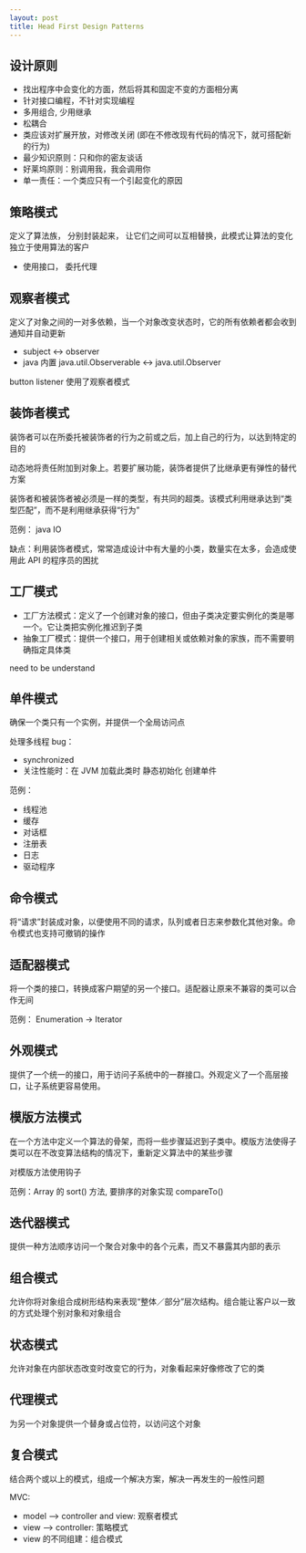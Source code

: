 ```yaml
---
layout: post
title: Head First Design Patterns
---
```


## 设计原则
  - 找出程序中会变化的方面，然后将其和固定不变的方面相分离
  - 针对接口编程，不针对实现编程
  - 多用组合, 少用继承
  - 松耦合
  - 类应该对扩展开放，对修改关闭 (即在不修改现有代码的情况下，就可搭配新的行为)
  - 最少知识原则：只和你的密友谈话
  - 好莱坞原则：别调用我，我会调用你
  - 单一责任：一个类应只有一个引起变化的原因


## 策略模式
  定义了算法族， 分别封装起来， 让它们之间可以互相替换，此模式让算法的变化独立于使用算法的客户

  - 使用接口， 委托代理

## 观察者模式
  定义了对象之间的一对多依赖，当一个对象改变状态时，它的所有依赖者都会收到通知并自动更新
  
  - subject <-> observer
  - java 内置 java.util.Observerable  <->  java.util.Observer

  button listener 使用了观察者模式

## 装饰者模式
  装饰者可以在所委托被装饰者的行为之前或之后，加上自己的行为，以达到特定的目的

  动态地将责任附加到对象上。若要扩展功能，装饰者提供了比继承更有弹性的替代方案

  装饰者和被装饰者被必须是一样的类型，有共同的超类。该模式利用继承达到“类型匹配”，而不是利用继承获得“行为”

  范例： java IO
  
  缺点：利用装饰者模式，常常造成设计中有大量的小类，数量实在太多，会造成使用此 API 的程序员的困扰

## 工厂模式
  - 工厂方法模式：定义了一个创建对象的接口，但由子类决定要实例化的类是哪一个。它让类把实例化推迟到子类
  - 抽象工厂模式：提供一个接口，用于创建相关或依赖对象的家族，而不需要明确指定具体类

  need to be understand

## 单件模式
  确保一个类只有一个实例，并提供一个全局访问点

  处理多线程 bug：

  - synchronized
  - 关注性能时：在 JVM 加载此类时 静态初始化 创建单件


  范例：

  - 线程池
  - 缓存
  - 对话框
  - 注册表
  - 日志
  - 驱动程序


## 命令模式
  将“请求”封装成对象，以便使用不同的请求，队列或者日志来参数化其他对象。命令模式也支持可撤销的操作


## 适配器模式
  将一个类的接口，转换成客户期望的另一个接口。适配器让原来不兼容的类可以合作无间

  范例：
    Enumeration -> Iterator

## 外观模式
  提供了一个统一的接口，用于访问子系统中的一群接口。外观定义了一个高层接口，让子系统更容易使用。

## 模版方法模式
  在一个方法中定义一个算法的骨架，而将一些步骤延迟到子类中。模版方法使得子类可以在不改变算法结构的情况下，重新定义算法中的某些步骤

  对模版方法使用钩子

  范例：Array 的 sort() 方法, 要排序的对象实现 compareTo()

## 迭代器模式 
  提供一种方法顺序访问一个聚合对象中的各个元素，而又不暴露其内部的表示

## 组合模式
  允许你将对象组合成树形结构来表现“整体／部分”层次结构。组合能让客户以一致的方式处理个别对象和对象组合

## 状态模式
  允许对象在内部状态改变时改变它的行为，对象看起来好像修改了它的类

## 代理模式
  为另一个对象提供一个替身或占位符，以访问这个对象

## 复合模式
  结合两个或以上的模式，组成一个解决方案，解决一再发生的一般性问题

  MVC:

  - model -->  controller and view: 观察者模式
  - view  --> controller: 策略模式
  - view 的不同组建：组合模式


